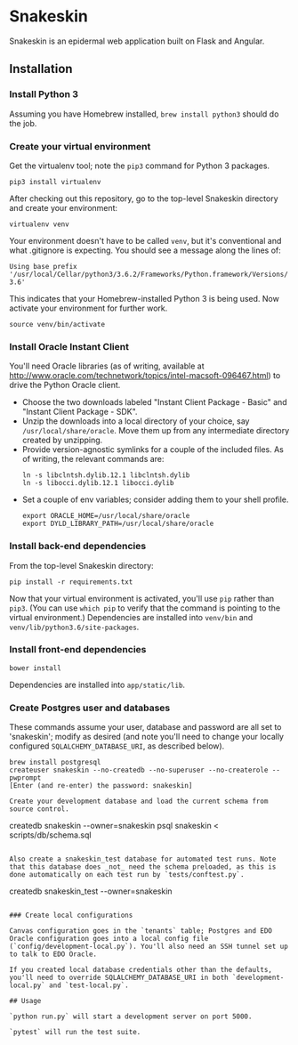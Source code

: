 # Snakeskin

Snakeskin is an epidermal web application built on Flask and Angular.

## Installation

### Install Python 3

Assuming you have Homebrew installed, `brew install python3` should do the job.

### Create your virtual environment

Get the virtualenv tool; note the `pip3` command for Python 3 packages.

`pip3 install virtualenv`

After checking out this repository, go to the top-level Snakeskin directory and create your environment:

`virtualenv venv`

Your environment doesn't have to be called `venv`, but it's conventional and what .gitignore is expecting. You should see a message along the lines of:

`Using base prefix '/usr/local/Cellar/python3/3.6.2/Frameworks/Python.framework/Versions/3.6'`

This indicates that your Homebrew-installed Python 3 is being used. Now activate your environment for further work.

`source venv/bin/activate`

### Install Oracle Instant Client

You'll need Oracle libraries (as of writing, available at http://www.oracle.com/technetwork/topics/intel-macsoft-096467.html) to drive the Python Oracle client.
- Choose the two downloads labeled "Instant Client Package - Basic" and "Instant Client Package - SDK".
- Unzip the downloads into a local directory of your choice, say `/usr/local/share/oracle`. Move them up from any intermediate directory created by unzipping.
- Provide version-agnostic symlinks for a couple of the included files. As of writing, the relevant commands are:
  ```
  ln -s libclntsh.dylib.12.1 libclntsh.dylib
  ln -s libocci.dylib.12.1 libocci.dylib
  ```
- Set a couple of env variables; consider adding them to your shell profile.
  ```
  export ORACLE_HOME=/usr/local/share/oracle
  export DYLD_LIBRARY_PATH=/usr/local/share/oracle
  ```

### Install back-end dependencies

From the top-level Snakeskin directory:

`pip install -r requirements.txt`

Now that your virtual environment is activated, you'll use `pip` rather than `pip3`. (You can use `which pip` to verify that the command is pointing to the virtual environment.) Dependencies are installed into `venv/bin` and `venv/lib/python3.6/site-packages`.

### Install front-end dependencies

`bower install`

Dependencies are installed into `app/static/lib`.

### Create Postgres user and databases

These commands assume your user, database and password are all set to 'snakeskin'; modify as desired (and note you'll need to change your locally configured `SQLALCHEMY_DATABASE_URI`, as described below).

```
brew install postgresql
createuser snakeskin --no-createdb --no-superuser --no-createrole --pwprompt
[Enter (and re-enter) the password: snakeskin]

Create your development database and load the current schema from source control.

```
createdb snakeskin --owner=snakeskin
psql snakeskin < scripts/db/schema.sql
```

Also create a snakeskin_test database for automated test runs. Note that this database does _not_ need the schema preloaded, as this is done automatically on each test run by `tests/conftest.py`.

```
createdb snakeskin_test --owner=snakeskin
```

### Create local configurations

Canvas configuration goes in the `tenants` table; Postgres and EDO Oracle configuration goes into a local config file (`config/development-local.py`). You'll also need an SSH tunnel set up to talk to EDO Oracle.

If you created local database credentials other than the defaults, you'll need to override SQLALCHEMY_DATABASE_URI in both `development-local.py` and `test-local.py`.

## Usage

`python run.py` will start a development server on port 5000.

`pytest` will run the test suite.

